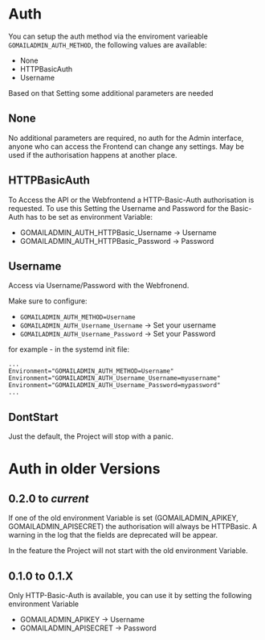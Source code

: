# Auth
You can setup the auth method via the enviroment varieable `GOMAILADMIN_AUTH_METHOD`, the following values are available:

* None
* HTTPBasicAuth
* Username

Based on that Setting some additional parameters are needed

## None
No additional parameters are required, no auth for the Admin interface, anyone who can access the Frontend can change any settings. May be used if the authorisation happens at another place.

## HTTPBasicAuth
To Access the API or the Webfrontend a HTTP-Basic-Auth authorisation is requested. To use this Setting the Username and Password for the Basic-Auth has to be set as environment Variable:

* GOMAILADMIN_AUTH_HTTPBasic_Username -> Username
* GOMAILADMIN_AUTH_HTTPBasic_Password -> Password

## Username
Access via Username/Password with the Webfronend.

Make sure to configure: 

* `GOMAILADMIN_AUTH_METHOD=Username`
* `GOMAILADMIN_AUTH_Username_Username` -> Set your username
* `GOMAILADMIN_AUTH_Username_Password` -> Set your Password

for example - in the systemd init file: 

```
...
Environment="GOMAILADMIN_AUTH_METHOD=Username"
Environment="GOMAILADMIN_AUTH_Username_Username=myusername"
Environment="GOMAILADMIN_AUTH_Username_Password=mypassword"
...
```


## DontStart
Just the default, the Project will stop with a panic.

# Auth in older Versions

## 0.2.0 to *current*
If one of the old environment Variable is set (GOMAILADMIN_APIKEY, GOMAILADMIN_APISECRET) the authorisation will always be HTTPBasic. A warning in the log that the fields are deprecated will be appear. 

In the feature the Project will not start with the old environment Variable.

## 0.1.0 to 0.1.X
Only HTTP-Basic-Auth is available, you can use it by setting the following environment Variable

* GOMAILADMIN_APIKEY -> Username
* GOMAILADMIN_APISECRET -> Password
